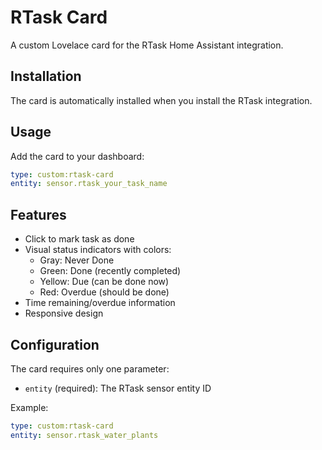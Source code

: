 # RTask Card

A custom Lovelace card for the RTask Home Assistant integration.

## Installation

The card is automatically installed when you install the RTask integration.

## Usage

Add the card to your dashboard:

```yaml
type: custom:rtask-card
entity: sensor.rtask_your_task_name
```

## Features

- Click to mark task as done
- Visual status indicators with colors:
  - Gray: Never Done
  - Green: Done (recently completed)
  - Yellow: Due (can be done now)
  - Red: Overdue (should be done)
- Time remaining/overdue information
- Responsive design

## Configuration

The card requires only one parameter:

- `entity` (required): The RTask sensor entity ID

Example:
```yaml
type: custom:rtask-card
entity: sensor.rtask_water_plants
```